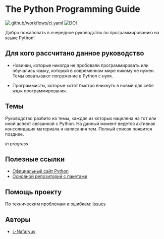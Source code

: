 ---
---
# The Python Programming Guide 

[![.github/workflows/ci.yaml](https://github.com/fzedu/python-guide/actions/workflows/ci.yaml/badge.svg?branch=master)](https://github.com/fzedu/python-guide/actions/workflows/ci.yaml)
[![DOI](https://zenodo.org/badge/DOI/10.5281/zenodo.6026497)](https://doi.org/10.5281/zenodo.6026497)

Добро пожаловать в очередное руководство по программированию на языке Python!

## Для кого рассчитано данное руководство

* Новички, которые никогда не пробовали программировать или обучались языку, который в современном мире никому не нужен. Темы охватывают погружение в Python с нуля.

* Программисты, которые хотят быстро вникнуть в новый для себя язык программирования.

## Темы

Руководство разбито на темы, каждая из которых нацелена на тот или иной аспект связанной с Python. На данный момент ведется активная консолидация материала и написания тем. Полный список появится позднее.

*in progress*

## Полезные ссылки

* [Официальный сайт Python](https://www.python.org/)
* [Основной репозиторий с пакетами](https://pypi.org)

## Помощь проекту

По техническим проблемам и ошибкам: [Issues](https://github.com/fzedu/python-edu/issues)

## Авторы 

* [L-Nafaryus](https://github.com/L-Nafaryus)
